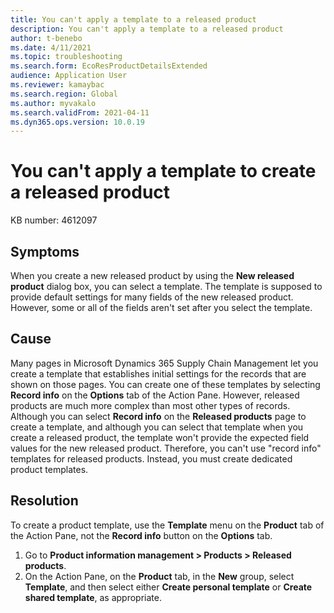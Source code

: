 ```yaml
---
title: You can't apply a template to a released product
description: You can't apply a template to a released product
author: t-benebo
ms.date: 4/11/2021
ms.topic: troubleshooting
ms.search.form: EcoResProductDetailsExtended
audience: Application User
ms.reviewer: kamaybac
ms.search.region: Global
ms.author: myvakalo
ms.search.validFrom: 2021-04-11
ms.dyn365.ops.version: 10.0.19
---
```


# You can't apply a template to create a released product

KB number: 4612097

## Symptoms

When you create a new released product by using the **New released product** dialog box, you can select a template. The template is supposed to provide default settings for many fields of the new released product. However, some or all of the fields aren't set after you select the template.

## Cause

Many pages in Microsoft Dynamics 365 Supply Chain Management let you create a template that establishes initial settings for the records that are shown on those pages. You can create one of these templates by selecting **Record info** on the **Options** tab of the Action Pane. However, released products are much more complex than most other types of records. Although you can select **Record info** on the **Released products** page to create a template, and although you can select that template when you create a released product, the template won't provide the expected field values for the new released product. Therefore, you can't use "record info" templates for released products. Instead, you must create dedicated product templates.

## Resolution

To create a product template, use the **Template** menu on the **Product** tab of the Action Pane, not the **Record info** button on the **Options** tab.

1. Go to **Product information management \> Products \> Released products**.
1. On the Action Pane, on the **Product** tab, in the **New** group, select **Template**, and then select either **Create personal template** or **Create shared template**, as appropriate.
